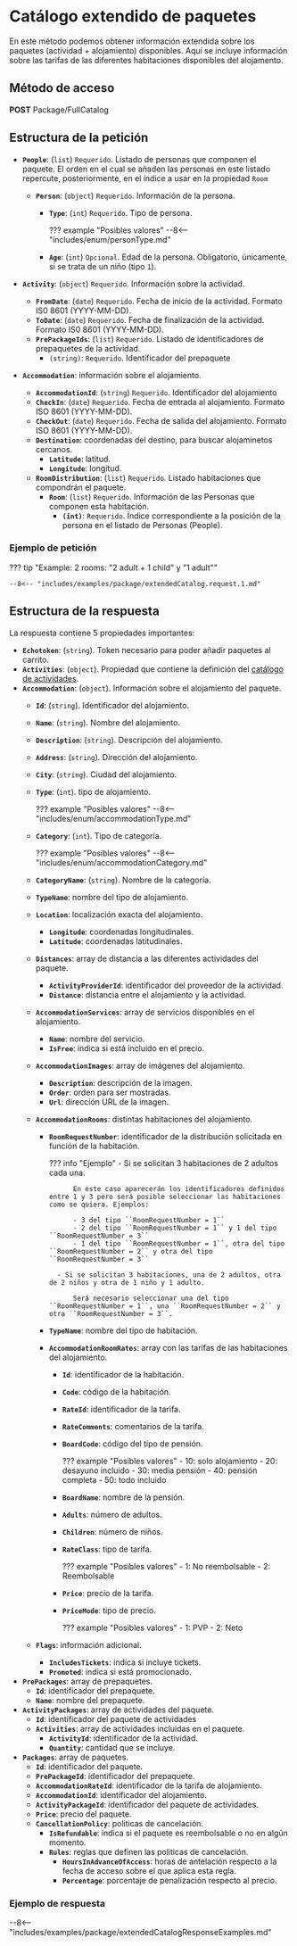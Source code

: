 # Catálogo extendido de paquetes

En este método podemos obtener información extendida sobre los paquetes (actividad + alojamiento) disponibles. Aquí se incluye información sobre las tarifas de las diferentes habitaciones disponibles del alojamento.

## Método de acceso

**POST** Package/FullCatalog

## Estructura de la petición
- **``People``**: (``list``) ``Requerido``. Listado de personas que componen el paquete. El orden en el cual se añaden las personas en este listado repercute, posteriormente, en el índice a usar en la propiedad ``Room``
    - **``Person``**: (``object``) ``Requerido``. Información de la persona.
        - **``Type``**: (``int``) ``Requerido``. Tipo de persona.

            ??? example "Posibles valores"
                --8<-- "includes/enum/personType.md"

        - **``Age``**: (``int``) ``Opcional``. Edad de la persona. Obligatorio, únicamente, si se trata de un niño (tipo ``1``).

- **``Activity``**: (``object``) ``Requerido``. Información sobre la actividad.
    - **``FromDate``**: (``date``) ``Requerido``. Fecha de inicio de la actividad. Formato IS0 8601 (YYYY-MM-DD).
    - **``ToDate``**: (``date``) ``Requerido``. Fecha de finalización de la actividad. Formato IS0 8601 (YYYY-MM-DD).
    - **``PrePackageIds``**: (``list``) ``Requerido``. Listado de identificadores de prepaquetes de la actividad.
        - ``(string)``: ``Requerido``. Identificador del prepaquete

- **``Accommodation``**: información sobre el alojamiento.
    - **``AccommodationId``**: (``string``) ``Requerido``. Identificador del alojamiento
    - **``CheckIn``**: (``date``) ``Requerido``. Fecha de entrada al alojamiento. Formato ISO 8601 (YYYY-MM-DD).
    - **``CheckOut``**: (``date``) ``Requerido``. Fecha de salida del alojamiento. Formato ISO 8601 (YYYY-MM-DD).
    - **``Destination``**: coordenadas del destino, para buscar alojaminetos cercanos.
        - **``Latitude``**: latitud.
        - **``Longitude``**: longitud.
    - **``RoomDistribution``**: (``list``) ``Requerido``. Listado habitaciones que compondrán el paquete.
        - **``Room``**: (``list``) ``Requerido``. Información de las Personas que componen esta habitación.
            - **``(int)``**: ``Requerido``. Índice correspondiente a la posición de la persona en el listado de Personas (People).

### Ejemplo de petición

??? tip "Example: 2 rooms: "2 adult + 1 child" y "1 adult""

    --8<-- "includes/examples/package/extendedCatalog.request.1.md"

## Estructura de la respuesta

La respuesta contiene 5 propiedades importantes:

- **``Echotoken``**: (``string``). Token necesario para poder añadir paquetes al carrito.
- **``Activities``**: (``object``). Propiedad que contiene la definición del [catálogo de actividades](../activity/catalog.md#estructura-de-la-respuesta).
- **``Accommodation``**: (``object``). Información sobre el alojamiento del paquete.
    - **``Id``**: (``string``). Identificador del alojamiento.
    - **``Name``**: (``string``). Nombre del alojamiento.
    - **``Description``**: (``string``). Descripción del alojamiento.
    - **``Address``**: (``string``). Dirección del alojamiento.
    - **``City``**: (``string``). Ciudad del alojamiento.
    - **``Type``**: (``int``). tipo de alojamiento.

        ??? example "Posibles valores"
            --8<-- "includes/enum/accommodationType.md"

    - **``Category``**: (``int``). Tipo de categoría.

        ??? example "Posibles valores"
            --8<-- "includes/enum/accommodationCategory.md"

    - **``CategoryName``**: (``string``). Nombre de la categoría.
    - **``TypeName``**: nombre del tipo de alojamiento.
    - **``Location``**: localización exacta del alojamiento.
        - **``Longitude``**: coordenadas longitudinales.
        - **``Latitude``**: coordenadas latitudinales.
    - **``Distances``**: array de distancia a las diferentes actividades del paquete.
        - **``ActivityProviderId``**: identificador del proveedor de la actividad.
        - **``Distance``**: distancia entre el alojamiento y la actividad.
    - **``AccommodationServices``**: array de servicios disponibles en el alojamiento.
        - **``Name``**: nombre del servicio.
        - **``IsFree``**: indica si está incluido en el precio.
    - **``AccommodationImages``**: array de imágenes del alojamiento.
        - **``Description``**: descripción de la imagen.
        - **``Order``**: orden para ser mostradas.
        - **``Url``**: dirección URL de la imagen.
    - **``AccommodationRooms``**: distintas habitaciones del alojamiento.
        - **``RoomRequestNumber``**: identificador de la distribución solicitada en función de la habitación.

            ??? info "Ejemplo"
                - Si se solicitan 3 habitaciones de 2 adultos cada una.

                    En este caso aparecerán los identificadores definidos entre 1 y 3 pero será posible seleccionar las habitaciones como se quiera. Ejemplos:

                    - 3 del tipo ``RoomRequestNumber = 1``
                    - 2 del tipo ``RoomRequestNumber = 1`` y 1 del tipo ``RoomRequestNumber = 3``
                    - 1 del tipo ``RoomRequestNumber = 1``, otra del tipo ``RoomRequestNumber = 2`` y otra del tipo ``RoomRequestNumber = 3``

                - Si se solicitan 3 habitaciones, una de 2 adultos, otra de 2 niños y otra de 1 niño y 1 adulto.

                    Será necesario seleccionar una del tipo ``RoomRequestNumber = 1``, una ``RoomRequestNumber = 2`` y otra ``RoomRequestNumber = 3``.

        - **``TypeName``**: nombre del tipo de habitación.
        - **``AccommodationRoomRates``**: array con las tarifas de las habitaciones del alojamiento.
            - **``Id``**: identificador de la habitación.
            - **``Code``**: código de la habitación.
            - **``RateId``**: identificador de la tarifa.
            - **``RateComments``**: comentarios de la tarifa.
            - **``BoardCode``**: código del tipo de pensión.

                ??? example "Posibles valores"
                    - 10: solo alojamiento
                    - 20: desayuno incluido
                    - 30: media pensión
                    - 40: pensión completa
                    - 50: todo incluido

            - **``BoardName``**: nombre de la pensión.
            - **``Adults``**: número de adultos.
            - **``Children``**: número de niños.
            - **``RateClass``**: tipo de tarifa.

                ??? example "Posibles valores"
                    - 1: No reembolsable
                    - 2: Reembolsable

            - **``Price``**: precio de la tarifa.
            - **``PriceMode``**: tipo de precio.

                ??? example "Posibles valores"
                    - 1: PVP
                    - 2: Neto

    - **``Flags``**: información adicional.
        - **``IncludesTickets``**: indica si incluye tickets.
        - **``Promoted``**: indica si está promocionado.
- **``PrePackages``**: array de prepaquetes.
    - **``Id``**: identificador del prepaquete.
    - **``Name``**: nombre del prepaquete.
- **``ActivityPackages``**: array de actividades del paquete.
    - **``Id``**: identificador del paquete de actividades
    - **``Activities``**: array de actividades incluidas en el paquete.
        - **``ActivityId``**: identificador de la actividad.
        - **``Quantity``**: cantidad que se incluye.
- **``Packages``**: array de paquetes.
    - **``Id``**: identificador del paquete.
    - **``PrePackageId``**: identificador del prepaquete.
    - **``AccommodationRateId``**: identificador de la tarifa de alojamiento.
    - **``AccommodationId``**: identificador del alojamiento.
    - **``ActivityPackageId``**: identificador del paquete de actividades.
    - **``Price``**: precio del paquete.
    - **``CancellationPolicy``**: politicas de cancelación.
        - **``IsRefundable``**: indica si el paquete es reembolsable o no en algún momento.
        - **``Rules``**: reglas que definen las politicas de cancelación.
            - **``HoursInAdvanceOfAccess``**: horas de antelación respecto a la fecha de acceso sobre el que aplica esta regla.
            - **``Percentage``**: porcentaje de penalización respecto al precio.

### Ejemplo de respuesta

--8<-- "includes/examples/package/extendedCatalogResponseExamples.md"

